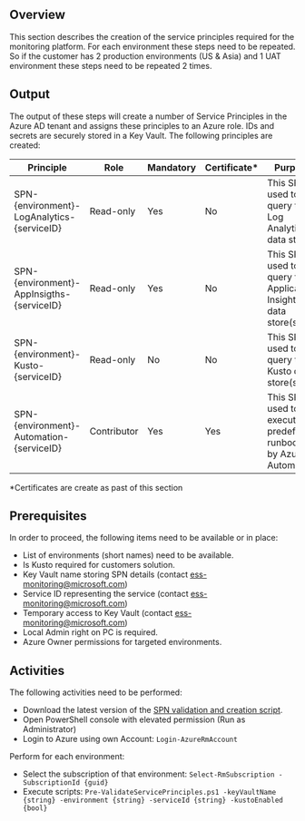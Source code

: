 ## Overview
This section describes the creation of the service principles required for the monitoring platform. For each environment these steps need to be repeated. So if the customer has 2 production environments (US & Asia) and 1 UAT environment these steps need to be repeated 2 times. 

## Output
The output of these steps will create a number of Service Principles in the Azure AD tenant and assigns these principles to an Azure role. IDs and secrets are securely stored in a Key Vault. The following principles are created:

| Principle | Role | Mandatory | Certificate* | Purpose | Example | 
|---|---|---|---|---|---|
|SPN-{environment}-LogAnalytics-{serviceID}| Read-only | Yes | No | This SPN is used to query the Log Analytics data store. | SPN-PROD-LogAnalytics-BPL-MON |
|SPN-{environment}-AppInsigths-{serviceID} | Read-only | Yes | No | This SPN is used to query the Application Insights data store(s). | SPN-STAG-AppInsigths-BPL-MON |
|SPN-{environment}-Kusto-{serviceID} | Read-only | No | No | This SPN is used to query the Kusto data store(s). | SPN-TEST-Kusto-CON-DASH |
|SPN-{environment}-Automation-{serviceID} | Contributor | Yes | Yes | This SPN is used to execute predefined runbooks by Azure Automation. | SPN-PROD-Automation-BPL-MON|
*Certificates are create as past of this section

## Prerequisites
In order to proceed, the following items need to be available or in place:
- List of environments (short names) need to be available.
- Is Kusto required for customers solution. 
- Key Vault name storing SPN details (contact ess-monitoring@microsoft.com)
- Service ID representing the service (contact ess-monitoring@microsoft.com)
- Temporary access to Key Vault (contact ess-monitoring@microsoft.com)
- Local Admin right on PC is required.
- Azure Owner permissions for targeted environments.  

## Activities
The following activities need to be performed:
- Download the latest version of the [SPN validation and creation script](src/Microsoft.EAS.Monitoring.Deployment.Platform/Pre-ValidateServicePrinciples.ps1).
- Open PowerShell console with elevated permission (Run as Administrator)
- Login to Azure using own Account: `Login-AzureRmAccount`

Perform for each environment:
- Select the subscription of that environment: `Select-RmSubscription -SubscriptionId {guid}`
- Execute scripts: `Pre-ValidateServicePrinciples.ps1 -keyVaultName {string} -environment {string} -serviceId {string} -kustoEnabled {bool}`
